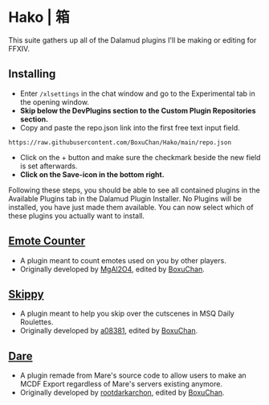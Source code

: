 # Hako | 箱

This suite gathers up all of the Dalamud plugins I'll be making or editing for FFXIV.

## Installing
- Enter `/xlsettings` in the chat window and go to the Experimental tab in the opening window.
- **Skip below the DevPlugins section to the Custom Plugin Repositories section.**
- Copy and paste the repo.json link into the first free text input field.
```
https://raw.githubusercontent.com/BoxuChan/Hako/main/repo.json
```
- Click on the + button and make sure the checkmark beside the new field is set afterwards.
- **Click on the Save-icon in the bottom right.**

Following these steps, you should be able to see all contained plugins in the Available Plugins tab in the Dalamud Plugin Installer.
No Plugins will be installed, you have just made them available. You can now select which of these plugins you actually want to install.

## [Emote Counter](https://github.com/BoxuChan/EmoteCounter)
- A plugin meant to count emotes used on you by other players. 
- Originally developed by [MgAl2O4](https://github.com/MgAl2O4), edited by [BoxuChan](https://github.com/BoxuChan). 

## [Skippy](https://github.com/BoxuChan/Skippy)
- A plugin meant to help you skip over the cutscenes in MSQ Daily Roulettes. 
- Originally developed by [a08381](https://github.com/a08381), edited by [BoxuChan](https://github.com/BoxuChan). 

## [Dare](https://github.com/BoxuChan/Dare)
- A plugin remade from Mare's source code to allow users to make an MCDF Export regardless of Mare's servers existing anymore. 
- Originally developed by [rootdarkarchon](https://github.com/rootdarkarchon), edited by [BoxuChan](https://github.com/BoxuChan). 